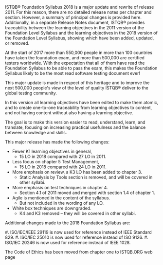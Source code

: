 ISTQB® Foundation Syllabus 2018 is a major update and rewrite of release 2011. For this reason, there are no detailed release notes per chapter and section. However, a summary of principal changes is provided here. Additionally, in a separate Release Notes document, ISTQB® provides traceability between the learning objectives in the 2011 version of the Foundation Level Syllabus and the learning objectives in the 2018 version of the Foundation Level Syllabus, showing which have been added, updated, or removed.

At the start of 2017 more than 550,000 people in more than 100 countries have taken the foundation exam, and more than 500,000 are certified testers worldwide. With the expectation that all of them have read the Foundation Syllabus to be able to pass the exam, this makes the Foundation Syllabus likely to be the most read software testing document ever!

This major update is made in respect of this heritage and to improve the next 500,000 people's view of the level of quality ISTQB® deliver to the global testing community.

In this version all learning objectives have been edited to make them atomic, and to create one-to-one traceability from learning objectives to content, and not having content without also having a learning objective.

The goal is to make this version easier to read, understand, learn, and translate, focusing on increasing practical usefulness and the balance between knowledge and skills.

This major release has made the following changes:

* Fewer K1 learning objectives in general,
  * 15 LO in 2018 compared with 27 LO in 2011.
* Less focus on chapter 5 Test Management,
  * 15 LO in 2018 compared with 24 LO in 2011.
* More emphasis on review, a K3 LO has been added to chapter 3.
  * Static Analysis by Tools section is removed, and will be covered in other syllabi.
* More emphasis on test techniques in chapter 4.
  * Section 4.1 of 2011 moved and merged with section 1.4 of chapter 1.
* Agile is mentioned in the content of the syllabus.
  * But not included in the wording of any LO.
* White box techniques are downgraded.
  * K4 and K3 removed – they will be covered in other syllabi.

Additional changes made to the 2018 Foundation Syllabus are:

#. ISO/IEC/IEEE 29119 is now used for reference instead of IEEE Standard 829.
#. ISO/IEC 25010 is now used for reference instead of ISO 9126.
#. ISO/IEC 20246 is now used for reference instead of IEEE 1028.

The Code of Ethics has been moved from chapter one to ISTQB.ORG web page